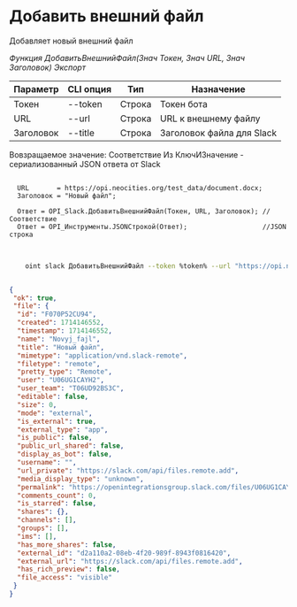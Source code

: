﻿---
sidebar_position: 3
---

# Добавить внешний файл
 Добавляет новый внешний файл


*Функция ДобавитьВнешнийФайл(Знач Токен, Знач URL, Знач Заголовок) Экспорт*

  | Параметр | CLI опция | Тип | Назначение |
  |-|-|-|-|
  | Токен | --token | Строка | Токен бота |
  | URL | --url | Строка | URL к внешнему файлу |
  | Заголовок | --title | Строка | Заголовок файла для Slack |

  
  Вовзращаемое значение:   Соответствие Из КлючИЗначение - сериализованный JSON ответа от Slack

```bsl title="Пример кода"
	
  URL       = https://opi.neocities.org/test_data/document.docx;
  Заголовок = "Новый файл";

  Ответ = OPI_Slack.ДобавитьВнешнийФайл(Токен, URL, Заголовок); //Соответствие
  Ответ = OPI_Инструменты.JSONСтрокой(Ответ);                   //JSON строка
	
```

```sh title="Пример команд CLI"
    
    oint slack ДобавитьВнешнийФайл --token %token% --url "https://opi.neocities.org/test_data/document.docx" --title "Новый файл"

```


```json title="Результат"

{
 "ok": true,
 "file": {
  "id": "F070P52CU94",
  "created": 1714146552,
  "timestamp": 1714146552,
  "name": "Novyj_fajl",
  "title": "Новый файл",
  "mimetype": "application/vnd.slack-remote",
  "filetype": "remote",
  "pretty_type": "Remote",
  "user": "U06UG1CAYH2",
  "user_team": "T06UD92BS3C",
  "editable": false,
  "size": 0,
  "mode": "external",
  "is_external": true,
  "external_type": "app",
  "is_public": false,
  "public_url_shared": false,
  "display_as_bot": false,
  "username": "",
  "url_private": "https://slack.com/api/files.remote.add",
  "media_display_type": "unknown",
  "permalink": "https://openintegrationsgroup.slack.com/files/U06UG1CAYH2/F070P52CU94/novyj_fajl",
  "comments_count": 0,
  "is_starred": false,
  "shares": {},
  "channels": [],
  "groups": [],
  "ims": [],
  "has_more_shares": false,
  "external_id": "d2a110a2-08eb-4f20-989f-8943f0816420",
  "external_url": "https://slack.com/api/files.remote.add",
  "has_rich_preview": false,
  "file_access": "visible"
 }
}

```
